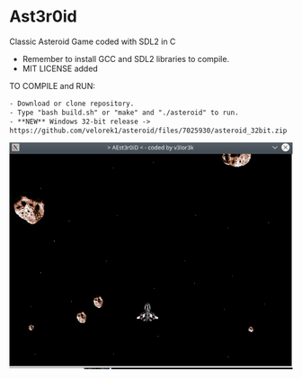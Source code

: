 # Ast3r0id
Classic Asteroid Game coded with SDL2 in C
* Remember to install GCC and SDL2 libraries to compile.
* MIT LICENSE added

TO COMPILE and RUN:  

    - Download or clone repository.
    - Type "bash build.sh" or "make" and "./asteroid" to run.
    - **NEW** Windows 32-bit release -> https://github.com/velorek1/asteroid/files/7025930/asteroid_32bit.zip   
    
![Alt text](screenshot.png?raw=true "Demo")
